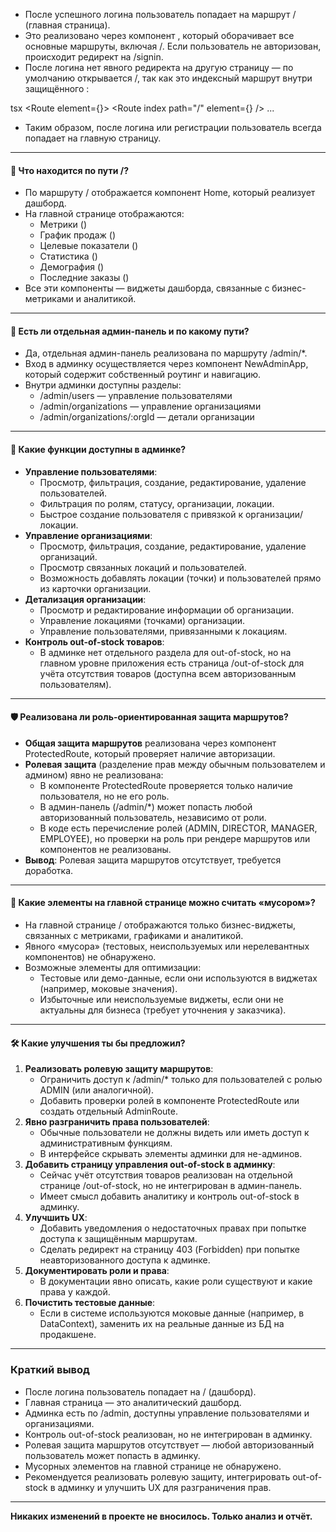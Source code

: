 - После успешного логина пользователь попадает на маршрут / (главная страница).
- Это реализовано через компонент <ProtectedRoute>, который оборачивает все основные маршруты, включая /. Если пользователь не авторизован, происходит редирект на /signin.
- После логина нет явного редиректа на другую страницу — по умолчанию открывается /, так как это индексный маршрут внутри защищённого <AppLayout />:
  
tsx
  <Route element={<ProtectedRoute><AppLayout /></ProtectedRoute>}>
    <Route index path="/" element={<Home />} />
    ...
  </Route>

- Таким образом, после логина или регистрации пользователь всегда попадает на главную страницу.

---

#### 📍 Что находится по пути /?

- По маршруту / отображается компонент Home, который реализует дашборд.
- На главной странице отображаются:
  - Метрики (<EcommerceMetrics />)
  - График продаж (<MonthlySalesChart />)
  - Целевые показатели (<MonthlyTarget />)
  - Статистика (<StatisticsChart />)
  - Демография (<DemographicCard />)
  - Последние заказы (<RecentOrders />)
- Все эти компоненты — виджеты дашборда, связанные с бизнес-метриками и аналитикой.

---

#### 🔐 Есть ли отдельная админ-панель и по какому пути?

- Да, отдельная админ-панель реализована по маршруту /admin/*.
- Вход в админку осуществляется через компонент NewAdminApp, который содержит собственный роутинг и навигацию.
- Внутри админки доступны разделы:
  - /admin/users — управление пользователями
  - /admin/organizations — управление организациями
  - /admin/organizations/:orgId — детали организации

---

#### 🧩 Какие функции доступны в админке?

- **Управление пользователями**:
  - Просмотр, фильтрация, создание, редактирование, удаление пользователей.
  - Фильтрация по ролям, статусу, организации, локации.
  - Быстрое создание пользователя с привязкой к организации/локации.
- **Управление организациями**:
  - Просмотр, фильтрация, создание, редактирование, удаление организаций.
  - Просмотр связанных локаций и пользователей.
  - Возможность добавлять локации (точки) и пользователей прямо из карточки организации.
- **Детализация организации**:
  - Просмотр и редактирование информации об организации.
  - Управление локациями (точками) организации.
  - Управление пользователями, привязанными к локациям.
- **Контроль out-of-stock товаров**:
  - В админке нет отдельного раздела для out-of-stock, но на главном уровне приложения есть страница /out-of-stock для учёта отсутствия товаров (доступна всем авторизованным пользователям).

---

#### 🛡️ Реализована ли роль-ориентированная защита маршрутов?

- **Общая защита маршрутов** реализована через компонент ProtectedRoute, который проверяет наличие авторизации.
- **Ролевая защита** (разделение прав между обычным пользователем и админом) явно не реализована:
  - В компоненте ProtectedRoute проверяется только наличие пользователя, но не его роль.
  - В админ-панель (/admin/*) может попасть любой авторизованный пользователь, независимо от роли.
  - В коде есть перечисление ролей (ADMIN, DIRECTOR, MANAGER, EMPLOYEE), но проверки на роль при рендере маршрутов или компонентов не реализованы.
- **Вывод**: Ролевая защита маршрутов отсутствует, требуется доработка.

---

#### 🧼 Какие элементы на главной странице можно считать «мусором»?

- На главной странице / отображаются только бизнес-виджеты, связанных с метриками, графиками и аналитикой.
- Явного «мусора» (тестовых, неиспользуемых или нерелевантных компонентов) не обнаружено.
- Возможные элементы для оптимизации:
  - Тестовые или демо-данные, если они используются в виджетах (например, моковые значения).
  - Избыточные или неиспользуемые виджеты, если они не актуальны для бизнеса (требует уточнения у заказчика).

---

#### 🛠️ Какие улучшения ты бы предложил?

1. **Реализовать ролевую защиту маршрутов**:
   - Ограничить доступ к /admin/* только для пользователей с ролью ADMIN (или аналогичной).
   - Добавить проверки ролей в компоненте ProtectedRoute или создать отдельный AdminRoute.
2. **Явно разграничить права пользователей**:
   - Обычные пользователи не должны видеть или иметь доступ к административным функциям.
   - В интерфейсе скрывать элементы админки для не-админов.
3. **Добавить страницу управления out-of-stock в админку**:
   - Сейчас учёт отсутствия товаров реализован на отдельной странице /out-of-stock, но не интегрирован в админ-панель.
   - Имеет смысл добавить аналитику и контроль out-of-stock в админку.
4. **Улучшить UX**:
   - Добавить уведомления о недостаточных правах при попытке доступа к защищённым маршрутам.
   - Сделать редирект на страницу 403 (Forbidden) при попытке неавторизованного доступа к админке.
5. **Документировать роли и права**:
   - В документации явно описать, какие роли существуют и какие права у каждой.
6. **Почистить тестовые данные**:
   - Если в системе используются моковые данные (например, в DataContext), заменить их на реальные данные из БД на продакшене.

---

### Краткий вывод

- После логина пользователь попадает на / (дашборд).
- Главная страница — это аналитический дашборд.
- Админка есть по /admin, доступны управление пользователями и организациями.
- Контроль out-of-stock реализован, но не интегрирован в админку.
- Ролевая защита маршрутов отсутствует — любой авторизованный пользователь может попасть в админку.
- Мусорных элементов на главной странице не обнаружено.
- Рекомендуется реализовать ролевую защиту, интегрировать out-of-stock в админку и улучшить UX для разграничения прав.

---

**Никаких изменений в проекте не вносилось. Только анализ и отчёт.**